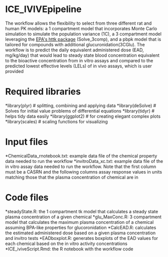 # ICE_IVIVEpipeline
The workflow allows the flexibility to select from three different rat and human PK models: a 1 compartment model that incorporates Monte Carlo simulation to simulate the population variance (1C), a 3 compartment model leveraging the  [EPA's httk package](https://github.com/USEPA/CompTox-ExpoCast-httk) (Solve_3comp), and a pbpk model that is tailored for compounds with additional glucuronidation(3CGlu). The workflow is to predict the daily equivalent administered dose (EAD, mg/kg/day) that would lead to steady state blood concentration equivalent to the bioactive concentration from in vitro assays and compared to the predicted lowest effective levels (LELs) of in vivo assays, which is user provided

# Required libraries
*library(plyr) # splitting, combining and applying data
*library(deSolve) # Solves for initial value problems of differential equations
*library(tidyr) # helps tidy data easily
*library(ggplot2) # for creating elegant complex plots
*library(scales) # scaling functions for visualizing

# Input files
*ChemicalData_rnotebook.txt: example data file of the chemical property data needed to run the workflow
*invitroData_xc.txt: example data file of the in vitro assay data needed to run the workflow. Note that the first column must be a CASRN and the following columns assay response values in units matching those that the plasma concentration of chemical are in

# Code files
*steadyState.R: the 1 compartment tk model that calculates a steady state plasma concentration of a given chemical
*glu_MaxConc.R: 3 compartment model that calculates the maximum plasma concentration of a chemical assuming BPA-like properties for glucoronidation
*CalcEAD.R: calculates the estimated administered dose based on a given plasma concentration and invitro tests
*EADboxplot.R: generates boxplots of the EAD values for each chemical based on the in vitro activity concentrations
*ICE_iviveScript.Rmd: the R notebook with the workflow code

